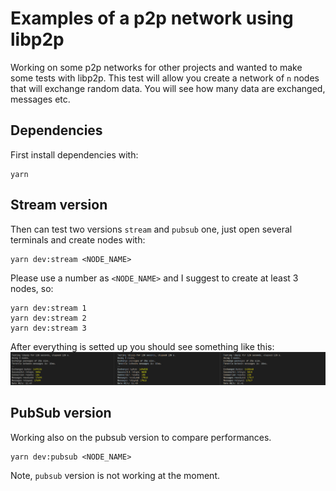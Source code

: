 # Examples of a p2p network using libp2p

Working on some p2p networks for other projects and wanted to make some tests with libp2p. This test will allow you create a network of `n` nodes that will exchange random data. You will see how many data are exchanged, messages etc.

## Dependencies

First install dependencies with:
```
yarn
```
## Stream version
Then can test two versions `stream` and `pubsub` one, just open several terminals and create nodes with:

```
yarn dev:stream <NODE_NAME>
```

Please use a number as `<NODE_NAME>` and I suggest to create at least 3 nodes, so:

```
yarn dev:stream 1
yarn dev:stream 2
yarn dev:stream 3
```

After everything is setted up you should see something like this:
![Test](./test.png "Test")

## PubSub version

Working also on the pubsub version to compare performances.

```
yarn dev:pubsub <NODE_NAME>
```

Note, `pubsub` version is not working at the moment.